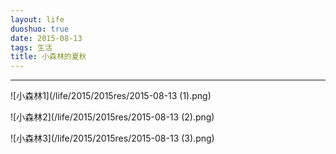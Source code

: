 ```yaml
---
layout: life
duoshuo: true
date: 2015-08-13
tags: 生活
title: 小森林的夏秋
---
```


*******

![小森林1](/life/2015/2015res/2015-08-13 (1).png)

![小森林2](/life/2015/2015res/2015-08-13 (2).png)

![小森林3](/life/2015/2015res/2015-08-13 (3).png)